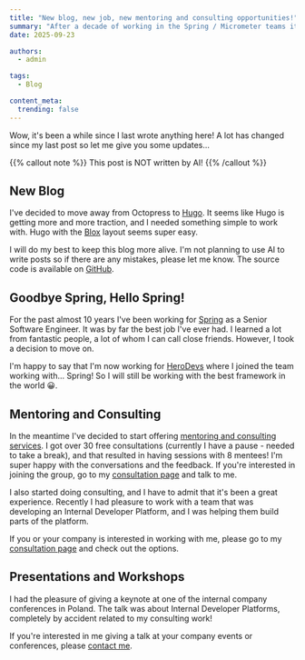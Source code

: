 ```yaml
---
title: "New blog, new job, new mentoring and consulting opportunities!"
summary: "After a decade of working in the Spring / Micrometer teams it was time to move on. Same needed to happen to my blog."
date: 2025-09-23

authors:
  - admin

tags:
  - Blog

content_meta:
  trending: false
---
```

Wow, it's been a while since I last wrote anything here! A lot has changed since my last post so let me give you some updates... 

{{% callout note %}}
This post is NOT written by AI!
{{% /callout %}}

<!-- more -->

## New Blog

I've decided to move away from Octopress to [Hugo](https://gohugo.io). It seems like Hugo is getting more and more traction, and I needed something simple to work with. Hugo with the [Blox](https://hugoblox.com/) layout seems super easy.

I will do my best to keep this blog more alive. I'm not planning to use AI to write posts so if there are any mistakes, please let me know. The source code is available on [GitHub](https://github.com/marcingrzejszczak/marcingrzejszczak.github.io/tree/main/content/post).

## Goodbye Spring, Hello Spring!

For the past almost 10 years I've been working for [Spring](https://spring.io) as a Senior Software Engineer. It was by far the best job I've ever had. I learned a lot from fantastic people, a lot of whom I can call close friends. However, I took a decision to move on.

I'm happy to say that I'm now working for [HeroDevs](https://www.herodevs.com/) where I joined the team working with... Spring! So I will still be working with the best framework in the world 😀.

## Mentoring and Consulting

In the meantime I've decided to start offering [mentoring and consulting services](/consulting). I got over 30 free consultations (currently I have a pause - needed to take a break), and that resulted in having sessions with 8 mentees! I'm super happy with the conversations and the feedback. If you're interested in joining the group, go to my [consultation page](/consulting) and talk to me.

I also started doing consulting, and I have to admit that it's been a great experience. Recently I had pleasure to work with a team that was developing an Internal Developer Platform, and I was helping them build parts of the platform. 

If you or your company is interested in working with me, please go to my [consultation page](/consulting) and check out the options.

## Presentations and Workshops

I had the pleasure of giving a keynote at one of the internal company conferences in Poland. The talk was about Internal Developer Platforms, completely by accident related to my consulting work!

If you're interested in me giving a talk at your company events or conferences, please [contact me](/contact).